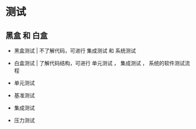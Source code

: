 # 测试

## 黑盒 和 白盒

* 黑盒测试 | 不了解代码，可进行 集成测试 和 系统测试
* 白盒测试 | 了解代码结构，可进行 单元测试 ， 集成测试 ， 系统的软件测试流程


* 单元测试
* 基准测试
* 集成测试
* 压力测试
